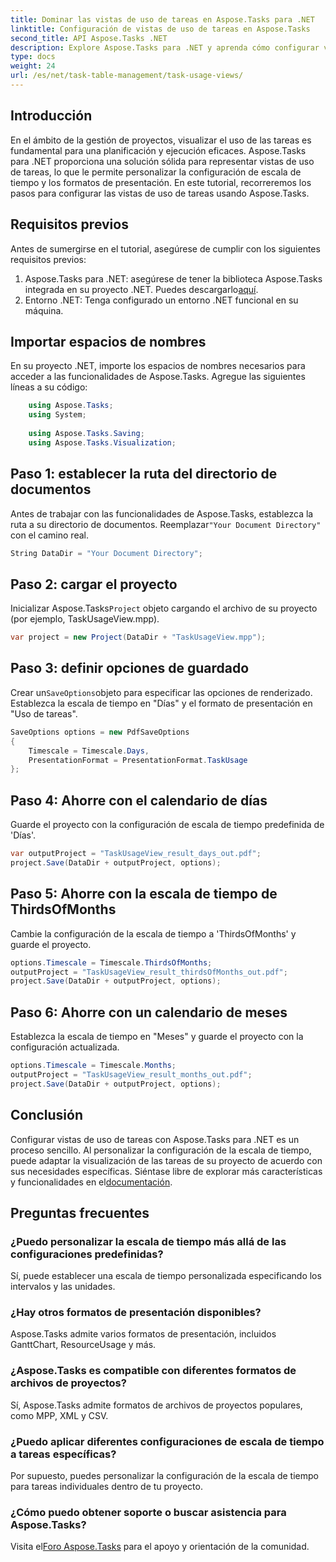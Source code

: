 ```yaml
---
title: Dominar las vistas de uso de tareas en Aspose.Tasks para .NET
linktitle: Configuración de vistas de uso de tareas en Aspose.Tasks
second_title: API Aspose.Tasks .NET
description: Explore Aspose.Tasks para .NET y aprenda cómo configurar vistas de uso de tareas. Personalice la configuración de escala de tiempo y mejore los elementos visuales de gestión de proyectos.
type: docs
weight: 24
url: /es/net/task-table-management/task-usage-views/
---
```

## Introducción
En el ámbito de la gestión de proyectos, visualizar el uso de las tareas es fundamental para una planificación y ejecución eficaces. Aspose.Tasks para .NET proporciona una solución sólida para representar vistas de uso de tareas, lo que le permite personalizar la configuración de escala de tiempo y los formatos de presentación. En este tutorial, recorreremos los pasos para configurar las vistas de uso de tareas usando Aspose.Tasks.
## Requisitos previos
Antes de sumergirse en el tutorial, asegúrese de cumplir con los siguientes requisitos previos:
1.  Aspose.Tasks para .NET: asegúrese de tener la biblioteca Aspose.Tasks integrada en su proyecto .NET. Puedes descargarlo[aquí](https://releases.aspose.com/tasks/net/).
2. Entorno .NET: Tenga configurado un entorno .NET funcional en su máquina.
## Importar espacios de nombres
En su proyecto .NET, importe los espacios de nombres necesarios para acceder a las funcionalidades de Aspose.Tasks. Agregue las siguientes líneas a su código:
```csharp
    using Aspose.Tasks;
    using System;
    
    using Aspose.Tasks.Saving;
    using Aspose.Tasks.Visualization;
```
## Paso 1: establecer la ruta del directorio de documentos
 Antes de trabajar con las funcionalidades de Aspose.Tasks, establezca la ruta a su directorio de documentos. Reemplazar`"Your Document Directory"` con el camino real.
```csharp
String DataDir = "Your Document Directory";
```
## Paso 2: cargar el proyecto
 Inicializar Aspose.Tasks`Project` objeto cargando el archivo de su proyecto (por ejemplo, TaskUsageView.mpp).
```csharp
var project = new Project(DataDir + "TaskUsageView.mpp");
```
## Paso 3: definir opciones de guardado
 Crear un`SaveOptions`objeto para especificar las opciones de renderizado. Establezca la escala de tiempo en "Días" y el formato de presentación en "Uso de tareas".
```csharp
SaveOptions options = new PdfSaveOptions
{
    Timescale = Timescale.Days,
    PresentationFormat = PresentationFormat.TaskUsage
};
```
## Paso 4: Ahorre con el calendario de días
Guarde el proyecto con la configuración de escala de tiempo predefinida de 'Días'.
```csharp
var outputProject = "TaskUsageView_result_days_out.pdf";
project.Save(DataDir + outputProject, options);
```
## Paso 5: Ahorre con la escala de tiempo de ThirdsOfMonths
Cambie la configuración de la escala de tiempo a 'ThirdsOfMonths' y guarde el proyecto.
```csharp
options.Timescale = Timescale.ThirdsOfMonths;
outputProject = "TaskUsageView_result_thirdsOfMonths_out.pdf";
project.Save(DataDir + outputProject, options);
```
## Paso 6: Ahorre con un calendario de meses
Establezca la escala de tiempo en "Meses" y guarde el proyecto con la configuración actualizada.
```csharp
options.Timescale = Timescale.Months;
outputProject = "TaskUsageView_result_months_out.pdf";
project.Save(DataDir + outputProject, options);
```
## Conclusión
Configurar vistas de uso de tareas con Aspose.Tasks para .NET es un proceso sencillo. Al personalizar la configuración de la escala de tiempo, puede adaptar la visualización de las tareas de su proyecto de acuerdo con sus necesidades específicas.
 Siéntase libre de explorar más características y funcionalidades en el[documentación](https://reference.aspose.com/tasks/net/).
## Preguntas frecuentes
### ¿Puedo personalizar la escala de tiempo más allá de las configuraciones predefinidas?
Sí, puede establecer una escala de tiempo personalizada especificando los intervalos y las unidades.
### ¿Hay otros formatos de presentación disponibles?
Aspose.Tasks admite varios formatos de presentación, incluidos GanttChart, ResourceUsage y más.
### ¿Aspose.Tasks es compatible con diferentes formatos de archivos de proyectos?
Sí, Aspose.Tasks admite formatos de archivos de proyectos populares, como MPP, XML y CSV.
### ¿Puedo aplicar diferentes configuraciones de escala de tiempo a tareas específicas?
Por supuesto, puedes personalizar la configuración de la escala de tiempo para tareas individuales dentro de tu proyecto.
### ¿Cómo puedo obtener soporte o buscar asistencia para Aspose.Tasks?
 Visita el[Foro Aspose.Tasks](https://forum.aspose.com/c/tasks/15) para el apoyo y orientación de la comunidad.